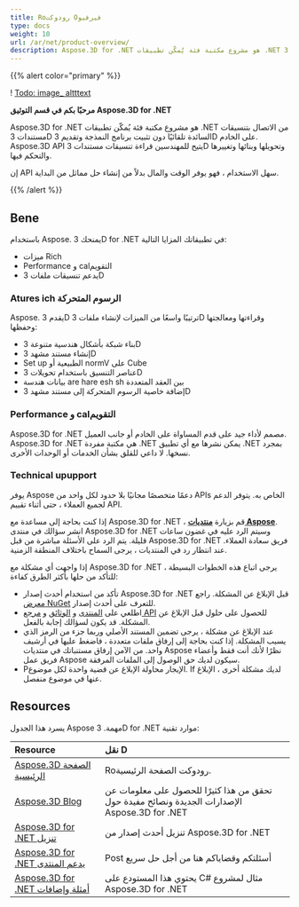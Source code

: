 ```yaml
---
title: Roرودوكت Oفيرفيو
type: docs
weight: 10
url: /ar/net/product-overview/
description: Aspose.3D for .NET هو مشروع مكتبة فئة يُمكّن تطبيقات .NET من الاتصال بتنسيقات مستندات 3D السائدة تلقائيًا دون تثبيت برنامج النمذجة وتقديم 3D على الخادم. Aspose.3D API يتيح للمهندسين قراءة تنسيقات مستندات 3D وتحويلها وبنائها وتغييرها والتحكم فيها.
---
```

{{% alert color="primary" %}} 

! [Todo: image_ altttext](product-overview_1.png)

**مرحبًا بكم في قسم التوثيق Aspose.3D for .NET**

Aspose.3D for .NET هو مشروع مكتبة فئة يُمكّن تطبيقات .NET من الاتصال بتنسيقات مستندات 3D السائدة تلقائيًا دون تثبيت برنامج النمذجة وتقديم 3D على الخادم. Aspose.3D API يتيح للمهندسين قراءة تنسيقات مستندات 3D وتحويلها وبنائها وتغييرها والتحكم فيها.

إن API سهل الاستخدام ، فهو يوفر الوقت والمال بدلاً من إنشاء حل مماثل من البداية.

{{% /alert %}} 
##  **Bene**
باستخدام Aspose. يمنحك 3D for .NET في تطبيقاتك المزايا التالية:

- ميزات Rich
- Performance و calالتقويم
- يدعم تنسيقات ملفات 3D
###  **Atures ich الرسوم المتحركة**
Aspose. يقدم 3D ترتيبًا واسعًا من الميزات لإنشاء ملفات 3D وقراءتها ومعالجتها وحفظها:

- بناء شبكة بأشكال هندسية متنوعة 3D
- إنشاء مستند مشهد 3D
- Set up الطبيعية أو normV على Cube
- عناصر التنسيق باستخدام تحويلات 3D
- بيانات هندسة are hare esh sh بين العقد المتعددة
- إضافة خاصية الرسوم المتحركة إلى مستند مشهد 3D
###  **Performance و calالتقويم**
Aspose.3D for .NET مصمم لأداء جيد على قدم المساواة على الخادم أو جانب العميل. Aspose.3D for .NET هي مكتبة مفردة .NET يمكن نشرها مع أي تطبيق .NET بمجرد نسخها. لا داعي للقلق بشأن الخدمات أو الوحدات الأخرى.
###  **Technical upupport**
يوفر Aspose دعمًا متخصصًا مجانيًا بلا حدود لكل واحد من APIs الخاص به. يتوفر الدعم لجميع العملاء ، حتى أثناء تقييم API.

إذا كنت بحاجة إلى مساعدة مع Aspose.3D for .NET ، قم بزيارة [**منتديات Aspose**](https://forum.aspose.com/). انشر سؤالك في منتدى Aspose.3D for .NET وسيتم الرد عليه في غضون ساعات قليلة. يتم الرد على الأسئلة مباشرة من قبل Aspose.3D for .NET فريق سعادة العملاء. عند انتظار رد في المنتديات ، يرجى السماح باختلاف المنطقة الزمنية.

إذا واجهت أي مشكلة مع Aspose.3D for .NET ، يرجى اتباع هذه الخطوات البسيطة للتأكد من حلها بأكثر الطرق كفاءة:

- تأكد من استخدام أحدث إصدار Aspose.3D for .NET قبل الإبلاغ عن المشكلة. راجع [معرض NuGet](https://www.nuget.org/packages/Aspose.3D) للتعرف على أحدث إصدار.
- اطلعي على [المنتدى](https://forum.aspose.com/c/3d) و [الوثائق](/3d/ar/net/) و [مرجع API](https://reference.aspose.com/3d/net) للحصول على حلول قبل الإبلاغ عن المشكلة. قد يكون لسؤالك إجابة بالفعل.
- عند الإبلاغ عن مشكلة ، يرجى تضمين المستند الأصلي وربما جزء من الرمز الذي يسبب المشكلة. إذا كنت بحاجة إلى إرفاق ملفات متعددة ، فاضغط عليها في أرشيف واحد. من الآمن إرفاق مستنباتك في منتديات Aspose نظرًا لأنك أنت فقط وأعضاء فريق عمل Aspose سيكون لديك حق الوصول إلى الملفات المرفقة.
- Pالإيجار محاولة الإبلاغ عن قضية واحدة لكل موضوع. If لديك مشكلة أخرى ، الإبلاغ عنها في موضوع منفصل.
##  **Resources**
يسرد هذا الجدول Aspose مهمة. 3D for .NET موارد تقنية:

|**Resource**|**نقل D**|
| :- | :- |
|[Aspose.3D الصفحة الرئيسية](https://products.aspose.com/3d/net/)|Roرودوكت الصفحة الرئيسية.|
|[Aspose.3D Blog](https://blog.aspose.com/category/3d/)|تحقق من هذا كثيرًا للحصول على معلومات عن الإصدارات الجديدة ونصائح مفيدة حول Aspose.3D for .NET|
|[Aspose.3D for .NET تنزيل](https://www.nuget.org/packages/Aspose.3d)|تنزيل أحدث إصدار من Aspose.3D for .NET|
|[Aspose.3D for .NET يدعم المنتدى](https://forum.aspose.com/c/3d/18)|Post أسئلتكم وقضاياكم هنا من أجل حل سريع|
|[Aspose.3D for .NET أمثلة وإضافات](https://github.com/aspose-3d/Aspose.3D-for-.NET)|يحتوي هذا المستودع على C# مثال لمشروع Aspose.3D for .NET|

